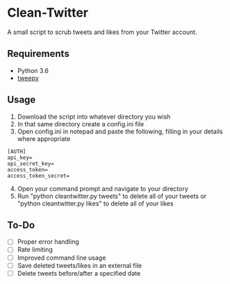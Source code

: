 # Clean-Twitter
A small script to scrub tweets and likes from your Twitter account.

## Requirements
- Python 3.6
- [tweepy](https://github.com/tweepy/tweepy)

## Usage

1. Download  the script into whatever directory you wish
2. In that same directory create a config.ini file
3. Open config.ini in notepad and paste the following, filling in your details where appropriate
```
[AUTH]
api_key=
api_secret_key=
access_token=
access_token_secret=
```
4. Open your command prompt and navigate to your directory
5. Run "python cleantwitter.py tweets" to delete all of your tweets or "python cleantwitter.py likes" to delete all of your likes

## To-Do
- [ ] Proper error handling 
- [ ] Rate limiting
- [ ] Improved command line usage
- [ ] Save deleted tweets/likes in an external file
- [ ] Delete tweets before/after a specified date
